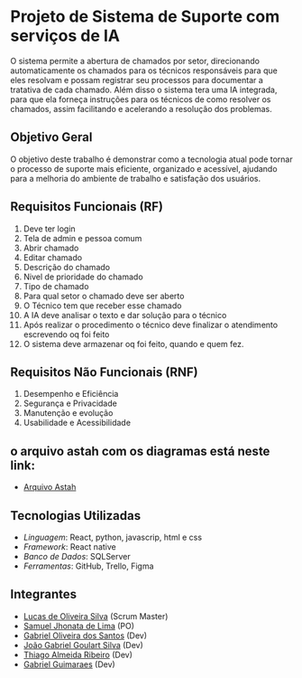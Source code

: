 # Projeto de Sistema de Suporte com serviços de IA

O sistema permite a abertura de chamados por setor, direcionando automaticamente os chamados para os técnicos responsáveis para que eles resolvam e possam registrar seu processos para documentar a tratativa de cada chamado. Além disso o sistema tera uma IA integrada, para que ela forneça instruções para os técnicos de como resolver os chamados, assim facilitando e acelerando a resolução dos problemas.

## Objetivo Geral

O objetivo deste trabalho é demonstrar como a tecnologia atual pode tornar o processo de suporte mais eficiente, organizado e acessível, ajudando para a melhoria do ambiente de trabalho e satisfação dos usuários.


## Requisitos Funcionais (RF)

1. Deve ter login
2. Tela de admin e pessoa comum
3. Abrir chamado
4. Editar chamado
5. Descrição do chamado
6. Nivel de prioridade do chamado
7. Tipo de chamado
8. Para qual setor o chamado deve ser aberto
9. O Técnico tem que receber esse chamado
10. A IA deve analisar o texto e dar solução para o técnico
11. Após realizar o procedimento o técnico deve finalizar o atendimento escrevendo oq foi feito
12. O sistema deve armazenar oq foi feito, quando e quem fez.

    
## Requisitos Não Funcionais (RNF)

1. Desempenho e Eficiência
2. Segurança e Privacidade
3. Manutenção e evolução
4. Usabilidade e Acessibilidade


## o arquivo astah com os diagramas está neste link:

- [Arquivo Astah](https://github.com/Kript0-Web/Pim_Egydio/blob/main/Diagramas%20ASTAH%20.asta)


## Tecnologias Utilizadas

- *Linguagem*: React, python, javascrip, html e css
- *Framework*: React native
- *Banco de Dados*: SQLServer
- *Ferramentas*: GitHub, Trello, Figma


## Integrantes

- [Lucas de Oliveira Silva](https://github.com/Kript0-Web) (Scrum Master)
- [Samuel Jhonata de Lima](https://github.com/SamuJL) (PO)
- [Gabriel Oliveira dos Santos](https://github.com/gabrielods14) (Dev)
- [João Gabriel Goulart Silva](https://github.com/Goulart06) (Dev)
- [Thiago Almeida Ribeiro](https://github.com/Thiagoalmeida74) (Dev)
- [Gabriel Guimaraes]() (Dev)
